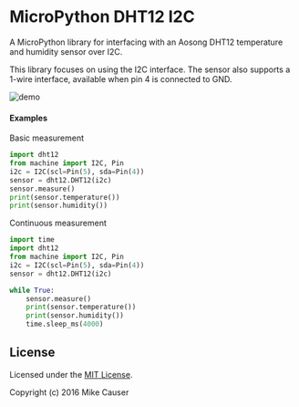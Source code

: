 # MicroPython DHT12 I2C

A MicroPython library for interfacing with an Aosong DHT12 temperature and humidity sensor over I2C.

This library focuses on using the I2C interface. The sensor also supports a 1-wire interface, available when pin 4 is connected to GND.

![demo](docs/DHT12.jpg)

#### Examples

Basic measurement

```python
import dht12
from machine import I2C, Pin
i2c = I2C(scl=Pin(5), sda=Pin(4))
sensor = dht12.DHT12(i2c)
sensor.measure()
print(sensor.temperature())
print(sensor.humidity())
```

Continuous measurement

```python
import time
import dht12
from machine import I2C, Pin
i2c = I2C(scl=Pin(5), sda=Pin(4))
sensor = dht12.DHT12(i2c)

while True:
	sensor.measure()
	print(sensor.temperature())
	print(sensor.humidity())
	time.sleep_ms(4000)
```


## License

Licensed under the [MIT License](http://opensource.org/licenses/MIT).

Copyright (c) 2016 Mike Causer
